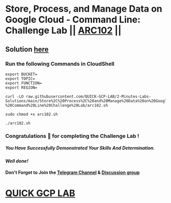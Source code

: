 # Store, Process, and Manage Data on Google Cloud - Command Line: Challenge Lab || [ARC102](https://www.cloudskillsboost.google/focuses/61486?parent=catalog) ||

## Solution [here](https://youtu.be/Fq8TYvpkJ4Q)

### Run the following Commands in CloudShell

```
export BUCKET=
export TOPIC=
export FUNCTION=
export REGION=
```
```
curl -LO raw.githubusercontent.com/QUICK-GCP-LAB/2-Minutes-Labs-Solutions/main/Store%2C%20Process%2C%20and%20Manage%20Data%20on%20Google%20Cloud%20-%20Command%20Line%20Challenge%20Lab/arc102.sh

sudo chmod +x arc102.sh

./arc102.sh
```

### Congratulations 🎉 for completing the Challenge Lab !

##### *You Have Successfully Demonstrated Your Skills And Determination.*

#### *Well done!*

#### Don't Forget to Join the [Telegram Channel](https://t.me/QuickGcpLab) & [Discussion group](https://t.me/QuickGcpLabChats)

# [QUICK GCP LAB](https://www.youtube.com/@quickgcplab)
